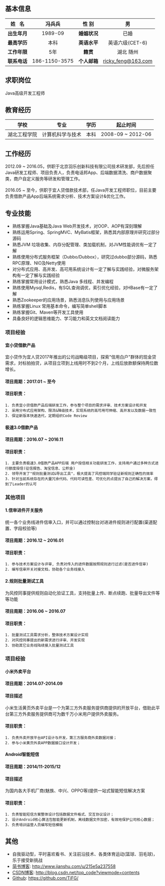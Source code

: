 ## 基本信息
|姓   名 | 冯兵兵 | 性  别 | 男 |
| :----: | :----: | :----: | :----: |
| **出生年月** | 1989-09 | **婚姻状况** | 已婚 |
| **最高学历** | 本科 | **英语水平** | 英语六级(CET-6) |
| **工作年限** | 5年 | **籍贯** | 湖北 随州 |
| **联系电话** | 186-1150-3575 | **个人邮箱** | ricky_feng@163.com |

## 求职岗位
Java高级开发工程师

## 教育经历
|学校 | 专业 | 学历 | 起止时间 |
| :----: | :----: | :----: | :----: |
| 湖北工程学院 | 计算机科学与技术 | 本科 | 2008-09 ~ 2012-06 |

## 工作经历
2012.09 ~ 2016.05，供职于北京羽乐创新科技有限公司技术研发部，先后担任Java研发工程师、项目负责人，负责电话邦App、后端数据清洗、商户数据聚类，商户自定义服务等研发和管理工作。
<br>
<br>
2016.05 ~ 至今，供职于宜人贷借款技术部，任Java开发工程师职位，目前主要负责借款产品App后端系统需求分析、技术方案设计&优化工作。

## 专业技能
* 熟练掌握Java基础及Java Web开发技术，对OOP、AOP有深刻理解
* 熟练运用Spring、SpringMVC、MyBatis框架，熟悉其内部原理并研究过部分源码
* 熟悉JVM 垃圾收集、内存分配管理、类加载机制，对JVM性能调优有一定了解
* 熟练使用分布式服务框架（Dubbo/Dubbox），研究过dubbo部分源码，熟悉RPC原理、NIO及Netty使用
* 对分布式应用、高并发、高可用系统设计有一定了解与实践经验，对微服务架构有一定了解与实践经验
* 熟练掌握常用设计模式，熟悉Java 多线程、并发编程
* 熟练使用Mysql,Redis，有SQL查询调优，索引优化经验，对HBase有一定了解
* 熟悉Zookeeper的应用场景，熟悉消息队列使用与应用场景
* 熟练掌握Linux 常用基本命令，编写简单shell脚本
* 熟练掌握Git、Maven等开发工具使用
* 具备良好的逻辑思维能力、学习能力和英文文档阅读能力


### 项目经验
#### 宜小贷借款产品
宜小贷作为宜人贷2017年推出的公司战略级项目，探索"信用白户"群体的现金贷需求，対标拍拍贷，从项目立项到上线用时不到2个月，上线后放款额保持两位数增长。
#### 项目周期：2017.01 ~ 至今
#### 项目职责：
	1. 负责宜小贷借款产品后端研发工作，参与整个项目的需求评审、技术方案设计和开发
	2. 采用分布式应用架构、限流&降级技术，实现系统的高可用可伸缩、高并发以及数据一致性
	3. 保证新版本快速迭代，定期组织Code Review

#### 极速3.0借款产品
#### 项目周期：2016.07 ~ 2016.11 
#### 项目职责：
	1. 主要负责极速3.0借款产品APP后端 用户授信相关功能研发工作，支持用户通过多种方式进行额度授信(征信报告、淘宝信息、公积金)
	2. 领导开发了"规则批量测试&导出工具"，极大提高了风控端同学验证新规则正确性的效率
	3. 针对当前系统存在的大量冗余代码、代码可读性差、可优化的点提出了自己的解决方案，得到了Leader的认可

### 其他项目
#### 1.信审进件开关服务
统一各个业务线进件信审入口，并可以通过控制台对进进件规则进行配置(渠道配置、字段校验等)
#### 项目周期：2016.12 ~ 2016.01
#### 项目职责：
	1. 参与技术方案设计与评审, 负责对传入的进件数据按照规则进行过滤(是否进件信审)
	2. 编写信审开关对接文档，协助各个业务线接入

#### 2.规则批量测试工具
为风控同事提供规则自动化验证工具，支持批量上传、断点续跑、批量导出文件等等功能
#### 项目周期：2016.06 ~ 2016.07
#### 项目职责：
	1. 批量测试工具需求分析，整体技术方案设计实现
	2. 对风控同事提出的新需求进行评审、开发实现
	3. 协助其它业务线陆续接入批量测试工具


### 项目经验
#### 小米外卖平台
#### 项目周期：2014.07-2014.09	
#### 项目描述
小米生活黄页外卖平台是一个为第三方外卖服务提供商提供的开放平台，借助此平台第三方外卖服务提供商可为数千万小米用户提供外卖服务。
#### 项目职责：
	1. 负责外卖开放平台API设计与开发，第三方服务商外卖数据对接；
	2. 参与小米黄页外卖APP数据接口设计开发；

#### Android智能短信
#### 项目周期：2014/11-2015/12
#### 项目描述
为国内各大手机厂商(魅族、中兴、OPPO等)提供一站式智能短信解决方案
#### 项目职责：
	1. 负责智能短信方案整体设计包括数据文件格式、交互协议设计；
	2. 设计Android核心算法包智能更新机制，离线数据文件加密，有效地保护公司核心数据；
	3. 负责培训运营人员编写短信模板


## 其他
* 自我驱动型，平时喜欢看书、关注前沿技术、各类体育运动(篮球、羽毛球)，乐于接受新挑战
* [简书博客](http://www.jianshu.com/u/215e5a237558): http://www.jianshu.com/u/215e5a237558<br>
* [CSDN博客](http://blog.csdn.net/top_code?viewmode=contents): http://blog.csdn.net/top_code?viewmode=contents<br>
* [Github](https://github.com/TiFG/): https://github.com/TiFG/



